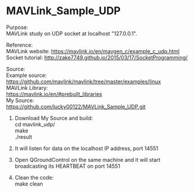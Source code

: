 # MAVLink_Sample_UDP
Purpose:<br>
MAVLink study on UDP socket at localhost "127.0.0.1".

Reference:<br>
MAVLink website: https://mavlink.io/en/mavgen_c/example_c_udp.html<br>
Socket tutorial: http://zake7749.github.io/2015/03/17/SocketProgramming/


Source:<br>
Example source:<br>
			https://github.com/mavlink/mavlink/tree/master/examples/linux<br>
		MAVLink Library:<br>
			https://mavlink.io/en/#prebuilt_libraries<br>
		My Source:<br>
			https://github.com/lucky00122/MAVLink_Sample_UDP.git

1. Download My Source and build:<br>
cd mavlink_udp/<br>
make<br>
./result<br>

2. It will listen for data on the localhost IP address, port 14551<br>
3. Open QGroundControl on the same machine and it will start broadcasting its HEARTBEAT on port 14551<br>

4. Clean the code:<br>
make clean<br>
